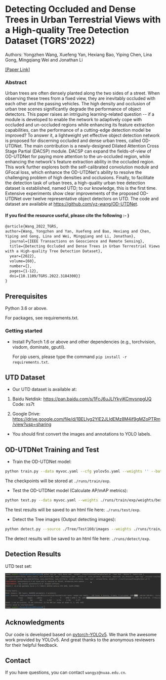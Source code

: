 # Detecting Occluded and Dense Trees in Urban Terrestrial Views with a High-quality Tree Detection Dataset (TGRS'2022)

Authors: Yongzhen Wang, Xuefeng Yan, Hexiang Bao, Yiping Chen, Lina Gong, Mingqiang Wei and Jonathan Li

[[Paper Link]](https://ieeexplore.ieee.org/document/9800966) 

### Abstract

Urban trees are often densely planted along the two sides of a street. When observing these trees from a fixed view, they are inevitably occluded with each other and the passing vehicles. The high density and occlusion of urban tree scenes significantly degrade the performance of object detectors. This paper raises an intriguing learning-related question -- if a module is developed to enable the network to adaptively cope with occluded and un-occluded regions while enhancing its feature extraction capabilities, can the performance of a cutting-edge detection model be improved?
To answer it, a lightweight yet effective object detection network is proposed for discerning occluded and dense urban trees, called OD-UTDNet. The main contribution is a newly-designed Dilated Attention Cross Stage Partial (DACSP) module. DACSP can expand the fields-of-view of OD-UTDNet for paying more attention to the un-occluded region, while enhancing the network's feature extraction ability in the occluded region. This work further explores both the self-calibrated convolution module and GFocal loss, which enhance the OD-UTDNet's ability to resolve the challenging problem of high densities and occlusions.
Finally, to facilitate the detection task of urban trees, a high-quality urban tree detection dataset is established, named UTD; to our knowledge, this is the first time. Extensive experiments show clear improvements of the proposed OD-UTDNet over twelve representative object detectors on UTD. The code and dataset are available at https://github.com/yz-wang/OD-UTDNet.

#### If you find the resource useful, please cite the following :- )

```
@article{Wang_2022_TGRS,
author={Wang, Yongzhen and Yan, Xuefeng and Bao, Hexiang and Chen, Yiping and Gong, Lina and Wei, Mingqiang and Li, Jonathan},
  journal={IEEE Transactions on Geoscience and Remote Sensing}, 
  title={Detecting Occluded and Dense Trees in Urban Terrestrial Views with a High-quality Tree Detection Dataset}, 
  year={2022},
  volume={60},
  number={},
  pages={1-12},
  doi={10.1109/TGRS.2022.3184300}}
}
```  

## Prerequisites
Python 3.6 or above.

For packages, see requirements.txt.

### Getting started


- Install PyTorch 1.6 or above and other dependencies (e.g., torchvision, visdom, dominate, gputil).

  For pip users, please type the command `pip install -r requirements.txt`.
  
  
## UTD Dataset

- Our UTD dataset is available at:
1. Baidu Netdisk: https://pan.baidu.com/s/1FcJ6uJLlYkyjKCmvsnpgUQ        
Code: xs7t

2. Google Drive: https://drive.google.com/file/d/1BELIyg2YlE2JLIdEMz8M4if9gMZoPTRm/view?usp=sharing

- You should first convert the images and annotations to YOLO labels.
  
## OD-UTDNet Training and Test

- Train the OD-UTDNet model:
```bash
python train.py --data myvoc.yaml --cfg yolov5s.yaml --weights '' --batch-size 32 --epochs 100
```
The checkpoints will be stored at `./runs/train/exp`.

- Test the OD-UTDNet model (Calculate AP/mAP metrics):
```bash
python test.py --data myvoc.yaml --weights ./runs/train/exp/weights/best.pt --task test --device 0 --batch-size 1
```
The test results will be saved to an html file here: `./runs/test/exp`.

- Detect the Tree images (Output detecting images):
```bash
python detect.py --source ./Tree/Test160/images --weights ./runs/train/exp/weights/best.pt --conf 0.5
```
The detect results will be saved to an html file here: `./runs/detect/exp`.

## Detection Results
UTD test set:

![image](image/fig1.png)

## Acknowledgments
Our code is developed based on [pytorch-YOLOv5](https://github.com/ultralytics/yolov5/tree/v4.0). We thank the awesome work provided by YOLOv5.
And great thanks to the anonymous reviewers for their helpful feedback.

## Contact

If you have questions, you can contact `wangyz@nuaa.edu.cn`.

